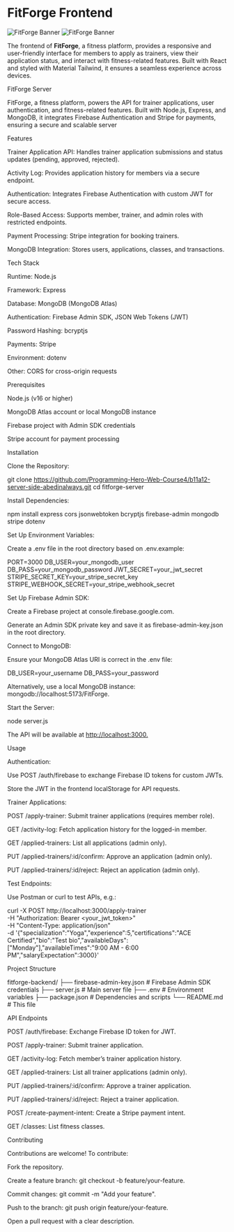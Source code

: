 # FitForge Frontend

![FitForge Banner](https://github.com/Programming-Hero-Web-Course4/b11a12-server-side-abedinalways/blob/main/Screenshot%202025-07-16%20232702.png)
![FitForge Banner](https://github.com/Programming-Hero-Web-Course4/b11a12-server-side-abedinalways/blob/main/Screenshot%202025-07-16%20232735.png)

The frontend of **FitForge**, a fitness platform, provides a responsive and user-friendly interface for members to apply as trainers, view their application status, and interact with fitness-related features. Built with React and styled with Material Tailwind, it ensures a seamless experience across devices.

FitForge Server

 FitForge, a fitness platform, powers the API for trainer applications, user authentication, and fitness-related features. Built with Node.js, Express, and MongoDB, it integrates Firebase Authentication and Stripe for payments, ensuring a secure and scalable server

 
Features





Trainer Application API: Handles trainer application submissions and status updates (pending, approved, rejected).



Activity Log: Provides application history for members via a secure endpoint.



Authentication: Integrates Firebase Authentication with custom JWT for secure access.



Role-Based Access: Supports member, trainer, and admin roles with restricted endpoints.



Payment Processing: Stripe integration for booking trainers.



MongoDB Integration: Stores users, applications, classes, and transactions.

Tech Stack





Runtime: Node.js



Framework: Express



Database: MongoDB (MongoDB Atlas)



Authentication: Firebase Admin SDK, JSON Web Tokens (JWT)



Password Hashing: bcryptjs



Payments: Stripe



Environment: dotenv



Other: CORS for cross-origin requests

Prerequisites





Node.js (v16 or higher)



MongoDB Atlas account or local MongoDB instance



Firebase project with Admin SDK credentials



Stripe account for payment processing

Installation





Clone the Repository:

git clone https://github.com/Programming-Hero-Web-Course4/b11a12-server-side-abedinalways.git
cd fitforge-server



Install Dependencies:

npm install express cors jsonwebtoken bcryptjs firebase-admin mongodb stripe dotenv



Set Up Environment Variables:





Create a .env file in the root directory based on .env.example:

PORT=3000
DB_USER=your_mongodb_user
DB_PASS=your_mongodb_password
JWT_SECRET=your_jwt_secret
STRIPE_SECRET_KEY=your_stripe_secret_key
STRIPE_WEBHOOK_SECRET=your_stripe_webhook_secret



Set Up Firebase Admin SDK:





Create a Firebase project at console.firebase.google.com.



Generate an Admin SDK private key and save it as firebase-admin-key.json in the root directory.



Connect to MongoDB:





Ensure your MongoDB Atlas URI is correct in the .env file:

DB_USER=your_username
DB_PASS=your_password



Alternatively, use a local MongoDB instance: mongodb://localhost:5173/FitForge.



Start the Server:

node server.js





The API will be available at [http://localhost:3000.](https://fitforge-sage.vercel.app/)

Usage





Authentication:





Use POST /auth/firebase to exchange Firebase ID tokens for custom JWTs.



Store the JWT in the frontend localStorage for API requests.



Trainer Applications:





POST /apply-trainer: Submit trainer applications (requires member role).



GET /activity-log: Fetch application history for the logged-in member.



GET /applied-trainers: List all applications (admin only).



PUT /applied-trainers/:id/confirm: Approve an application (admin only).



PUT /applied-trainers/:id/reject: Reject an application (admin only).



Test Endpoints:





Use Postman or curl to test APIs, e.g.:

curl -X POST http://localhost:3000/apply-trainer \
-H "Authorization: Bearer <your_jwt_token>" \
-H "Content-Type: application/json" \
-d '{"specialization":"Yoga","experience":5,"certifications":"ACE Certified","bio":"Test bio","availableDays":["Monday"],"availableTimes":"9:00 AM - 6:00 PM","salaryExpectation":3000}'

Project Structure

fitforge-backend/
├── firebase-admin-key.json  # Firebase Admin SDK credentials
├── server.js               # Main server file
├── .env                    # Environment variables
├── package.json            # Dependencies and scripts
└── README.md               # This file

API Endpoints





POST /auth/firebase: Exchange Firebase ID token for JWT.



POST /apply-trainer: Submit trainer application.



GET /activity-log: Fetch member’s trainer application history.



GET /applied-trainers: List all trainer applications (admin only).



PUT /applied-trainers/:id/confirm: Approve a trainer application.



PUT /applied-trainers/:id/reject: Reject a trainer application.



POST /create-payment-intent: Create a Stripe payment intent.



GET /classes: List fitness classes.

Contributing

Contributions are welcome! To contribute:





Fork the repository.



Create a feature branch: git checkout -b feature/your-feature.



Commit changes: git commit -m "Add your feature".



Push to the branch: git push origin feature/your-feature.



Open a pull request with a clear description.
